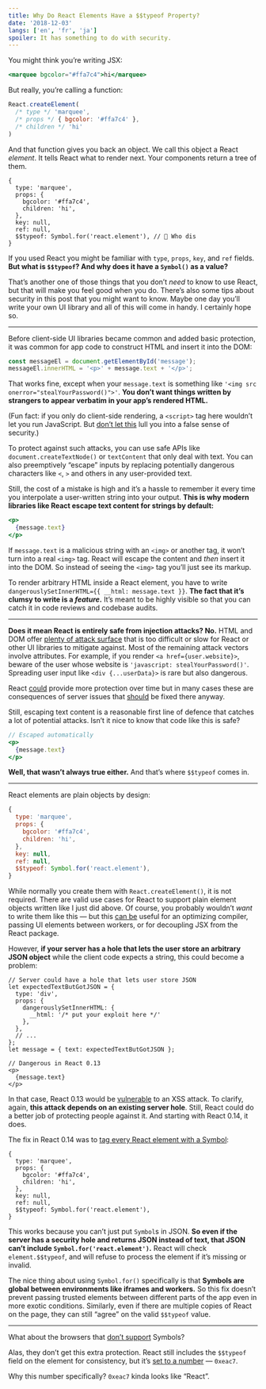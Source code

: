 ```yaml
---
title: Why Do React Elements Have a $$typeof Property?
date: '2018-12-03'
langs: ['en', 'fr', 'ja']
spoiler: It has something to do with security.
---
```


You might think you’re writing JSX:

```jsx
<marquee bgcolor="#ffa7c4">hi</marquee>
```

But really, you’re calling a function:

```jsx
React.createElement(
  /* type */ 'marquee',
  /* props */ { bgcolor: '#ffa7c4' },
  /* children */ 'hi'
)
```

And that function gives you back an object. We call this object a React *element*. It tells React what to render next. Your components return a tree of them.

```jsx{9}
{
  type: 'marquee',
  props: {
    bgcolor: '#ffa7c4',
    children: 'hi',
  },
  key: null,
  ref: null,
  $$typeof: Symbol.for('react.element'), // 🧐 Who dis
}
```

If you used React you might be familiar with `type`, `props`, `key`, and `ref` fields. **But what is `$$typeof`? And why does it have a `Symbol()` as a value?**

That’s another one of those things that you don’t *need* to know to use React, but that will make you feel good when you do. There’s also some tips about security in this post that you might want to know. Maybe one day you’ll write your own UI library and all of this will come in handy. I certainly hope so.

---

Before client-side UI libraries became common and added basic protection, it was common for app code to construct HTML and insert it into the DOM:

```jsx
const messageEl = document.getElementById('message');
messageEl.innerHTML = '<p>' + message.text + '</p>';
```

That works fine, except when your `message.text` is something like `'<img src onerror="stealYourPassword()">'`. **You don’t want things written by strangers to appear verbatim in your app’s rendered HTML.**

(Fun fact: if you only do client-side rendering, a `<script>` tag here wouldn’t let you run JavaScript. But [don’t let this](https://gomakethings.com/preventing-cross-site-scripting-attacks-when-using-innerhtml-in-vanilla-javascript/) lull you into a false sense of security.)

To protect against such attacks, you can use safe APIs like `document.createTextNode()` or `textContent` that only deal with text. You can also preemptively “escape” inputs by replacing potentially dangerous characters like `<`, `>` and others in any user-provided text.

Still, the cost of a mistake is high and it’s a hassle to remember it every time you interpolate a user-written string into your output. **This is why modern libraries like React escape text content for strings by default:**

```jsx
<p>
  {message.text}
</p>
```

If `message.text` is a malicious string with an `<img>` or another tag, it won’t turn into a real `<img>` tag. React will escape the content and *then* insert it into the DOM. So instead of seeing the `<img>` tag you’ll just see its markup.

To render arbitrary HTML inside a React element, you have to write `dangerouslySetInnerHTML={{ __html: message.text }}`. **The fact that it’s clumsy to write is a *feature*.** It’s meant to be highly visible so that you can catch it in code reviews and codebase audits.

---

**Does it mean React is entirely safe from injection attacks? No.** HTML and DOM offer [plenty of attack surface](https://github.com/facebook/react/issues/3473#issuecomment-90594748) that is too difficult or slow for React or other UI libraries to mitigate against. Most of the remaining attack vectors involve attributes. For example, if you render `<a href={user.website}>`, beware of the user whose website is `'javascript: stealYourPassword()'`. Spreading user input like `<div {...userData}>` is rare but also dangerous.

React [could](https://github.com/facebook/react/issues/10506) provide more protection over time but in many cases these are consequences of server issues that [should](https://github.com/facebook/react/issues/3473#issuecomment-91327040) be fixed there anyway.

Still, escaping text content is a reasonable first line of defence that catches a lot of potential attacks. Isn’t it nice to know that code like this is safe?

```jsx
// Escaped automatically
<p>
  {message.text}
</p>
```

**Well, that wasn’t always true either.** And that’s where `$$typeof` comes in.

---

React elements are plain objects by design:

```jsx
{
  type: 'marquee',
  props: {
    bgcolor: '#ffa7c4',
    children: 'hi',
  },
  key: null,
  ref: null,
  $$typeof: Symbol.for('react.element'),
}
```

While normally you create them with `React.createElement()`, it is not required. There are valid use cases for React to support plain element objects written like I just did above. Of course, you probably wouldn’t *want* to write them like this — but this [can be](https://github.com/facebook/react/pull/3583#issuecomment-90296667) useful for an optimizing compiler, passing UI elements between workers, or for decoupling JSX from the React package.

However, **if your server has a hole that lets the user store an arbitrary JSON object** while the client code expects a string, this could become a problem:

```jsx{2-10,15}
// Server could have a hole that lets user store JSON
let expectedTextButGotJSON = {
  type: 'div',
  props: {
    dangerouslySetInnerHTML: {
      __html: '/* put your exploit here */'
    },
  },
  // ...
};
let message = { text: expectedTextButGotJSON };

// Dangerous in React 0.13
<p>
  {message.text}
</p>
```

In that case, React 0.13 would be [vulnerable](http://danlec.com/blog/xss-via-a-spoofed-react-element) to an XSS attack. To clarify, again, **this attack depends on an existing server hole**. Still, React could do a better job of protecting people against it. And starting with React 0.14, it does.

The fix in React 0.14 was to [tag every React element with a Symbol](https://github.com/facebook/react/pull/4832):

```jsx{9}
{
  type: 'marquee',
  props: {
    bgcolor: '#ffa7c4',
    children: 'hi',
  },
  key: null,
  ref: null,
  $$typeof: Symbol.for('react.element'),
}
```

This works because you can’t just put `Symbol`s in JSON. **So even if the server has a security hole and returns JSON instead of text, that JSON can’t include `Symbol.for('react.element')`.** React will check `element.$$typeof`, and will refuse to process the element if it’s missing or invalid.

The nice thing about using `Symbol.for()` specifically is that **Symbols are global between environments like iframes and workers.** So this fix doesn’t prevent passing trusted elements between different parts of the app even in more exotic conditions. Similarly, even if there are multiple copies of React on the page, they can still “agree” on the valid `$$typeof` value.

---

What about the browsers that [don’t support](https://developer.mozilla.org/en-US/docs/Web/JavaScript/Reference/Global_Objects/Symbol#Browser_compatibility) Symbols?

Alas, they don’t get this extra protection. React still includes the `$$typeof` field on the element for consistency, but it’s [set to a number](https://github.com/facebook/react/blob/8482cbe22d1a421b73db602e1f470c632b09f693/packages/shared/ReactSymbols.js#L14-L16) — `0xeac7`.

Why this number specifically? `0xeac7` kinda looks like “React”.
